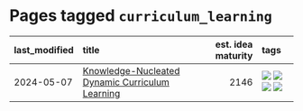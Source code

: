 # Pages tagged `curriculum_learning`

|last_modified|title|est. idea maturity|tags
|:---|:---|---:|:---|
|2024-05-07|[Knowledge-Nucleated Dynamic Curriculum Learning](../kg_nucleated_curriculum.md)|2146|[![](https://img.shields.io/badge/tag-curriculum_learning-db71cb)](../tags/curriculum_learning.md) [![](https://img.shields.io/badge/tag-experimental-4072a1)](../tags/experimental.md) [![](https://img.shields.io/badge/tag-self_supervised_learning-71e862)](../tags/self_supervised_learning.md) [![](https://img.shields.io/badge/tag-ssl-ad342b)](../tags/ssl.md)|